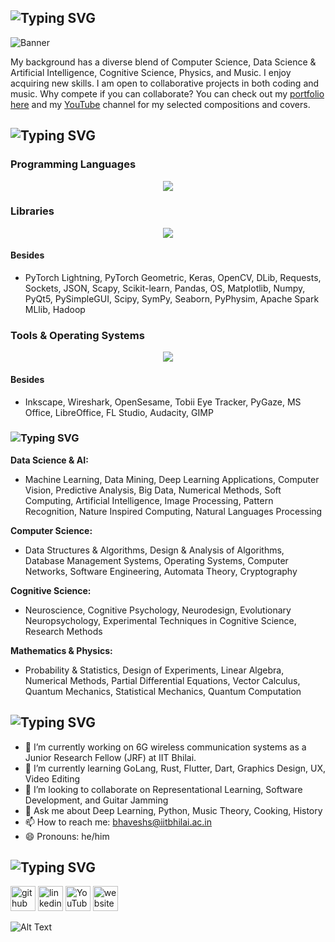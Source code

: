 ## ![Typing SVG](https://readme-typing-svg.demolab.com?font=Fira+Code&duration=1000&pause=1000&width=435&lines=Hi+there+%F0%9F%91%8B%2C+I'm+Bhavesh+Sonwani;I+am+a+developer%2C+researcher%2C+and;a+self-taught+musician.)


![Banner](https://github.com/s10bhavesh/s10bhavesh.github.io/blob/c9bf6fdd05563eda28ecc311bd10c517145339ac/images/Bhavesh_banner.png)


My background has a diverse blend of Computer Science, Data Science & Artificial Intelligence, Cognitive Science, Physics, and Music. I enjoy acquiring new skills. I am open to collaborative projects in both coding and music. Why compete if you can collaborate? You can check out my [portfolio here](https://s10bhavesh.github.io "portfolio") and my [YouTube](https://www.youtube.com/@TheSonicBlues999 "youtube-channel") channel for my selected compositions and covers.

## ![Typing SVG](https://readme-typing-svg.demolab.com?font=Fira+Code&duration=2000&pause=1000&width=435&lines=Skills)


### **Programming Languages**
<p align="center">
  <a href="https://skillicons.dev">
    <img src="https://skillicons.dev/icons?i=py,matlab,c,cpp,r,octave,fortran,bash,powershell,mysql,flutter,js,html,css,latex&perline=15" />
  </a>
</p>


### **Libraries**
<p align="center">
  <a href="https://skillicons.dev">
    <img src="https://skillicons.dev/icons?i=pytorch,tensorflow,flask,fastapi,sqlite,qt&perline=15" />
  </a>
</p>

#### Besides
- PyTorch Lightning, PyTorch Geometric, Keras, OpenCV, DLib, Requests, Sockets, JSON, Scapy, Scikit-learn, Pandas, OS, Matplotlib, Numpy, PyQt5, PySimpleGUI, Scipy, SymPy, Seaborn, PyPhysim, Apache Spark MLlib, Hadoop

### **Tools & Operating Systems**
<p align="center">
  <a href="https://skillicons.dev">
    <img src="https://skillicons.dev/icons?i=vscode,vim,docker,github,git,githubactions,linux,nginx,cmake,stackoverflow,svg,blender,raspberrypi&perline=15" />
  </a>
</p>

#### Besides
- Inkscape, Wireshark, OpenSesame, Tobii Eye Tracker, PyGaze, MS Office, LibreOffice, FL Studio, Audacity, GIMP

### ![Typing SVG](https://readme-typing-svg.demolab.com?font=Fira+Code&duration=2000&pause=1000&width=435&lines=Selected+Coursework)

**Data Science & AI:** 

- Machine Learning, Data Mining, Deep Learning Applications, Computer Vision, Predictive Analysis, Big Data, Numerical Methods, Soft Computing, Artificial Intelligence, Image Processing, Pattern Recognition, Nature Inspired Computing, Natural Languages Processing

**Computer Science:** 

- Data Structures & Algorithms, Design & Analysis of Algorithms, Database Management Systems, Operating Systems, Computer Networks, Software Engineering, Automata Theory, Cryptography

**Cognitive Science:** 

- Neuroscience, Cognitive Psychology, Neurodesign, Evolutionary Neuropsychology, Experimental Techniques in Cognitive Science, Research Methods

**Mathematics & Physics:** 

- Probability & Statistics, Design of Experiments, Linear Algebra, Numerical Methods, Partial Differential Equations, Vector Calculus, Quantum Mechanics, Statistical Mechanics, Quantum Computation

## ![Typing SVG](https://readme-typing-svg.demolab.com?font=Fira+Code&duration=2000&pause=1000&width=435&lines=Additional+Information)

- 🔭 I’m currently working on 6G wireless communication systems as a Junior Research Fellow (JRF) at IIT Bhilai. 
- 🌱 I’m currently learning GoLang, Rust, Flutter, Dart, Graphics Design, UX, Video Editing 
- 👯 I’m looking to collaborate on Representational Learning, Software Development, and Guitar Jamming 
- 💬 Ask me about Deep Learning, Python, Music Theory, Cooking, History 
- 📫 How to reach me: bhaveshs@iitbhilai.ac.in 
- 😄 Pronouns: he/him 

## ![Typing SVG](https://readme-typing-svg.demolab.com?font=Fira+Code&duration=2000&pause=1000&width=435&lines=Links+to+)

[<img src='https://cdn.jsdelivr.net/npm/simple-icons@3.0.1/icons/github.svg' alt='github' height='40'>](https://github.com/https://github.com/s10bhavesh)  [<img src='https://cdn.jsdelivr.net/npm/simple-icons@3.0.1/icons/linkedin.svg' alt='linkedin' height='40'>](https://www.linkedin.com/in/https://www.linkedin.com/in/bhavesh-sonwani-85415015//)  [<img src='https://cdn.jsdelivr.net/npm/simple-icons@3.0.1/icons/youtube.svg' alt='YouTube' height='40'>](https://www.youtube.com/channel/https://www.youtube.com/@TheSonicBlues999)  [<img src='https://cdn.jsdelivr.net/npm/simple-icons@3.0.1/icons/icloud.svg' alt='website' height='40'>](https://s10bhavesh.github.io)  

![Alt Text](https://github.com/s10bhavesh/s10bhavesh.github.io/blob/c9bf6fdd05563eda28ecc311bd10c517145339ac/images/dino.gif )

